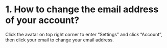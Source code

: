 # 1. How to change the email address of your account?
Click the avatar on top right corner to enter “Settings” and click “Account”, then click your email to change your email address.

